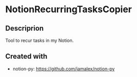 # NotionRecurringTasksCopier
## Descriprion
Tool to recur tasks in my Notion.
## Created with
* notion-py: https://github.com/jamalex/notion-py
